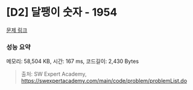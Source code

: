 # [D2] 달팽이 숫자 - 1954 

[문제 링크](https://swexpertacademy.com/main/code/problem/problemDetail.do?contestProbId=AV5PobmqAPoDFAUq) 

### 성능 요약

메모리: 58,504 KB, 시간: 167 ms, 코드길이: 2,430 Bytes



> 출처: SW Expert Academy, https://swexpertacademy.com/main/code/problem/problemList.do